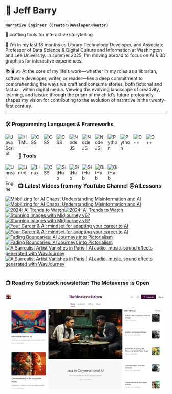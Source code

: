 # 🔭 Jeff Barry

**`Narrative Engineer (Creator/Developer/Mentor)`**

🌱 crafting tools for interactive storytelling

💬 I'm in my last 18 months as Library Technology Developer, and Associate Professor of Data Science & Digital Culture and Information at Washington and Lee University. In summer 2025, I'm moving abroad to focus on AI & 3D graphics for interactive experiences. 

📚 🖥️ ✍️ At the core of my life's work—whether in my roles as a librarian, software developer, writer, or reader—lies a deep commitment to comprehending the ways we craft and consume stories, both fictional and factual, within digital media. Viewing the evolving landscape of creativity, learning, and leisure through the prism of my child's future profoundly shapes my vision for contributing to the evolution of narrative in the twenty-first century.

---

### 🛠️ Programming Languages & Frameworks

          
<img align="left" alt="JavaScript" width="30px" style="padding-right:10px;" src="https://cdn.jsdelivr.net/gh/devicons/devicon/icons/javascript/javascript-plain.svg" />
<img align="left" alt="HTML" width="30px" style="padding-right:10px;" src="https://cdn.jsdelivr.net/gh/devicons/devicon/icons/html5/html5-plain.svg" />
<img align="left" alt="CSS" width="30px" style="padding-right:10px;" src="https://cdn.jsdelivr.net/gh/devicons/devicon/icons/css3/css3-original.svg" />
<img align="left" alt="CSS" width="30px" style="padding-right:10px;" src="https://cdn.jsdelivr.net/gh/devicons/devicon/icons/bootstrap/bootstrap-original.svg" />
<img align="left" alt="CSS" width="30px" style="padding-right:10px;" src="https://cdn.jsdelivr.net/gh/devicons/devicon/icons/php/php-original.svg" />
<img align="left" alt="NodeJS" width="30px" style="padding-right:10px;" src="https://cdn.jsdelivr.net/gh/devicons/devicon/icons/nodejs/nodejs-original.svg" />
<img align="left" alt="NodeJS" width="30px" style="padding-right:10px;" src="https://cdn.jsdelivr.net/gh/devicons/devicon/icons/nextjs/nextjs-original.svg" />
<img align="left" alt="NodeJS" width="30px" style="padding-right:10px;" src="https://cdn.jsdelivr.net/gh/devicons/devicon/icons/svelte/svelte-original.svg" />
<img align="left" alt="Python" width="30px" style="padding-right:10px;" src="https://cdn.jsdelivr.net/gh/devicons/devicon/icons/python/python-plain.svg" />
<img align="left" alt="Python" width="30px" style="padding-right:10px;" src="https://cdn.jsdelivr.net/gh/devicons/devicon/icons/r/r-original.svg" />
<img align="left" alt="C++" width="30px" style="padding-right:10px;" src="https://cdn.jsdelivr.net/gh/devicons/devicon/icons/cplusplus/cplusplus-line.svg" />
<img align="left" alt="C++" width="30px" style="padding-right:10px;" src="https://cdn.jsdelivr.net/gh/devicons/devicon/icons/objectivec/objectivec-plain.svg" />

<br />
<br />

### 🧰 Tools

<img align="left" alt="Unreal Engine" width="30px" style="padding-right:10px;" src="https://cdn.jsdelivr.net/gh/devicons/devicon/icons/unrealengine/unrealengine-original.svg" />
<img align="left" alt="Linux" width="30px" style="padding-right:10px;" src="https://cdn.jsdelivr.net/gh/devicons/devicon/icons/linux/linux-original.svg" />
<img align="left" alt="Linux" width="30px" style="padding-right:10px;" src="https://cdn.jsdelivr.net/gh/devicons/devicon/icons/apache/apache-original.svg" />
<img align="left" alt="CSS" width="30px" style="padding-right:10px;" src="https://cdn.jsdelivr.net/gh/devicons/devicon/icons/wordpress/wordpress-original.svg" />
<img align="left" alt="GitHub" width="30px" style="padding-right:10px;" src="https://cdn.jsdelivr.net/gh/devicons/devicon/icons/github/github-original.svg" />
<img align="left" alt="GitHub" width="30px" style="padding-right:10px;" src="https://cdn.jsdelivr.net/gh/devicons/devicon/icons/firebase/firebase-plain.svg" />
<img align="left" alt="GitHub" width="30px" style="padding-right:10px;" src="https://cdn.jsdelivr.net/gh/devicons/devicon/icons/mongodb/mongodb-original.svg" />
<img align="left" alt="GitHub" width="30px" style="padding-right:10px;" src="https://cdn.jsdelivr.net/gh/devicons/devicon/icons/mysql/mysql-original.svg" />
<img align="left" alt="GitHub" width="30px" style="padding-right:10px;" src="https://cdn.jsdelivr.net/gh/devicons/devicon/icons/postgresql/postgresql-original.svg" />

<br />

#
### 📺 Latest Videos from my YouTube Channel @AILessons
<!-- BEGIN YOUTUBE-CARDS -->
[![Mobilizing for AI Chaos: Understanding Misinformation and AI](https://ytcards.demolab.com/?id=QHmaAG5Zjak&title=Mobilizing+for+AI+Chaos%3A+Understanding+Misinformation+and+AI&lang=en&timestamp=1704567209&background_color=%230d1117&title_color=%23ffffff&stats_color=%23dedede&max_title_lines=1&width=250&border_radius=5 "Mobilizing for AI Chaos: Understanding Misinformation and AI")](https://www.youtube.com/watch?v=QHmaAG5Zjak#gh-dark-mode-only)[![Mobilizing for AI Chaos: Understanding Misinformation and AI](https://ytcards.demolab.com/?id=QHmaAG5Zjak&title=Mobilizing+for+AI+Chaos%3A+Understanding+Misinformation+and+AI&lang=en&timestamp=1704567209&background_color=%23ffffff&title_color=%2324292f&stats_color=%2357606a&max_title_lines=1&width=250&border_radius=5 "Mobilizing for AI Chaos: Understanding Misinformation and AI")](https://www.youtube.com/watch?v=QHmaAG5Zjak#gh-light-mode-only)
[![2024: AI Trends to Watch](https://ytcards.demolab.com/?id=YdAapYLrwCU&title=2024%3A+AI+Trends+to+Watch&lang=en&timestamp=1704069202&background_color=%230d1117&title_color=%23ffffff&stats_color=%23dedede&max_title_lines=1&width=250&border_radius=5 "2024: AI Trends to Watch")](https://www.youtube.com/watch?v=YdAapYLrwCU#gh-dark-mode-only)[![2024: AI Trends to Watch](https://ytcards.demolab.com/?id=YdAapYLrwCU&title=2024%3A+AI+Trends+to+Watch&lang=en&timestamp=1704069202&background_color=%23ffffff&title_color=%2324292f&stats_color=%2357606a&max_title_lines=1&width=250&border_radius=5 "2024: AI Trends to Watch")](https://www.youtube.com/watch?v=YdAapYLrwCU#gh-light-mode-only)
[![Stunning Images with Midjourney v6?](https://ytcards.demolab.com/?id=0rpUzPWWZsY&title=Stunning+Images+with+Midjourney+v6%3F&lang=en&timestamp=1703358121&background_color=%230d1117&title_color=%23ffffff&stats_color=%23dedede&max_title_lines=1&width=250&border_radius=5 "Stunning Images with Midjourney v6?")](https://www.youtube.com/watch?v=0rpUzPWWZsY#gh-dark-mode-only)[![Stunning Images with Midjourney v6?](https://ytcards.demolab.com/?id=0rpUzPWWZsY&title=Stunning+Images+with+Midjourney+v6%3F&lang=en&timestamp=1703358121&background_color=%23ffffff&title_color=%2324292f&stats_color=%2357606a&max_title_lines=1&width=250&border_radius=5 "Stunning Images with Midjourney v6?")](https://www.youtube.com/watch?v=0rpUzPWWZsY#gh-light-mode-only)
[![Your Career & AI: mindset for adapting your career to AI](https://ytcards.demolab.com/?id=kgPXqM0ydKE&title=Your+Career+%26+AI%3A+mindset+for+adapting+your+career+to+AI&lang=en&timestamp=1703270951&background_color=%230d1117&title_color=%23ffffff&stats_color=%23dedede&max_title_lines=1&width=250&border_radius=5 "Your Career & AI: mindset for adapting your career to AI")](https://www.youtube.com/watch?v=kgPXqM0ydKE#gh-dark-mode-only)[![Your Career & AI: mindset for adapting your career to AI](https://ytcards.demolab.com/?id=kgPXqM0ydKE&title=Your+Career+%26+AI%3A+mindset+for+adapting+your+career+to+AI&lang=en&timestamp=1703270951&background_color=%23ffffff&title_color=%2324292f&stats_color=%2357606a&max_title_lines=1&width=250&border_radius=5 "Your Career & AI: mindset for adapting your career to AI")](https://www.youtube.com/watch?v=kgPXqM0ydKE#gh-light-mode-only)
[![Fading Boundaries: AI Journeys into Pictorialism](https://ytcards.demolab.com/?id=i8LHMhkvAVM&title=Fading+Boundaries%3A+AI+Journeys+into+Pictorialism&lang=en&timestamp=1699368814&background_color=%230d1117&title_color=%23ffffff&stats_color=%23dedede&max_title_lines=1&width=250&border_radius=5 "Fading Boundaries: AI Journeys into Pictorialism")](https://www.youtube.com/watch?v=i8LHMhkvAVM#gh-dark-mode-only)[![Fading Boundaries: AI Journeys into Pictorialism](https://ytcards.demolab.com/?id=i8LHMhkvAVM&title=Fading+Boundaries%3A+AI+Journeys+into+Pictorialism&lang=en&timestamp=1699368814&background_color=%23ffffff&title_color=%2324292f&stats_color=%2357606a&max_title_lines=1&width=250&border_radius=5 "Fading Boundaries: AI Journeys into Pictorialism")](https://www.youtube.com/watch?v=i8LHMhkvAVM#gh-light-mode-only)
[![A Surrealist Artist Vanishes in Paris | AI audio, music, sound effects generated with WavJourney](https://ytcards.demolab.com/?id=eMOpjEjYwWk&title=A+Surrealist+Artist+Vanishes+in+Paris+%7C+AI+audio%2C+music%2C+sound+effects+generated+with+WavJourney&lang=en&timestamp=1693008493&background_color=%230d1117&title_color=%23ffffff&stats_color=%23dedede&max_title_lines=1&width=250&border_radius=5 "A Surrealist Artist Vanishes in Paris | AI audio, music, sound effects generated with WavJourney")](https://www.youtube.com/watch?v=eMOpjEjYwWk#gh-dark-mode-only)[![A Surrealist Artist Vanishes in Paris | AI audio, music, sound effects generated with WavJourney](https://ytcards.demolab.com/?id=eMOpjEjYwWk&title=A+Surrealist+Artist+Vanishes+in+Paris+%7C+AI+audio%2C+music%2C+sound+effects+generated+with+WavJourney&lang=en&timestamp=1693008493&background_color=%23ffffff&title_color=%2324292f&stats_color=%2357606a&max_title_lines=1&width=250&border_radius=5 "A Surrealist Artist Vanishes in Paris | AI audio, music, sound effects generated with WavJourney")](https://www.youtube.com/watch?v=eMOpjEjYwWk#gh-light-mode-only)
<!-- END YOUTUBE-CARDS -->

# 

### 📺 Read my Substack newsletter: The Metaverse is Open

[<img src="metaverse-screenshot-750.png">](https://metaverseisopen.substack.com/)

#

<!--
**jeffreybarry/jeffreybarry** is a ✨ _special_ ✨ repository because its `README.md` (this file) appears on your GitHub profile.

Here are some ideas to get you started:

-  I’m currently working on ...
-  I’m currently learning ...
- 👯 I’m looking to collaborate on ...
- 🤔 I’m looking for help with ...
-  Ask me about ...
- 📫 How to reach me: ...
- 😄 Pronouns: ...
- ⚡ Fun fact: ...
-->
